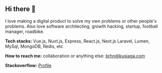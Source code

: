 ## Hi there 👋

I love making a digital product to solve my own problems or other people's problems. Also love software architecting, growth hacking, startup, football manager, roadbike.

__Tech stacks:__ Vue.js, Nuxt.js, Express, React.js, Next.js Laravel, Lumen, MySql, MongoDB, Redis, etc

__How to reach me:__ collaboration or anything else: brhn@kusiaga.com

__Stackoverflow:__ [Profile](https://stackoverflow.com/users/6345936/kusiaga)
